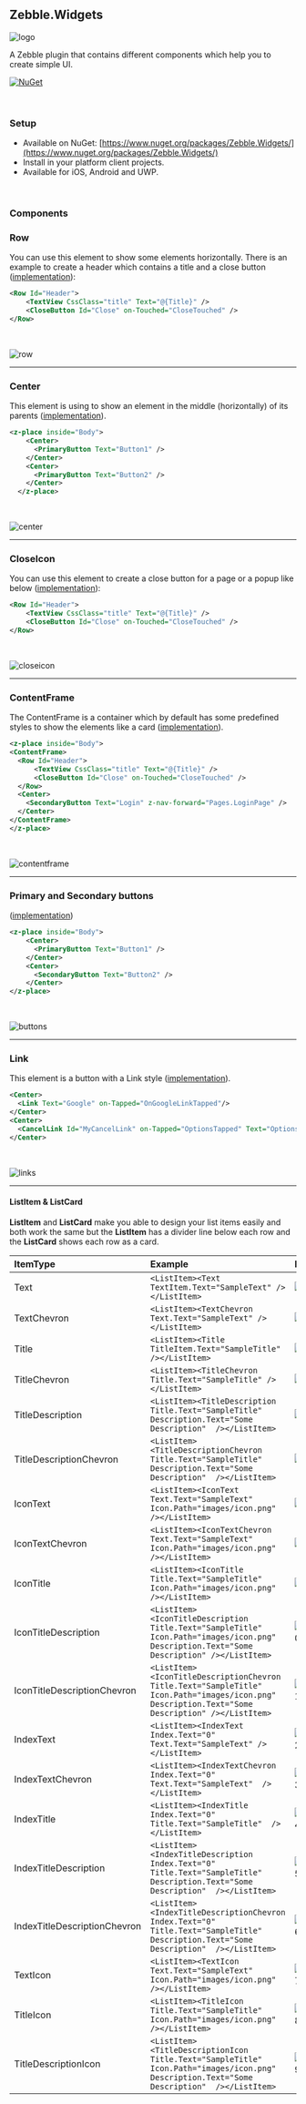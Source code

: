 [logo]: https://raw.githubusercontent.com/Geeksltd/Zebble.Widgets/master/Shared/NuGet/Icon.png "Zebble.Widgets"
[row]: https://raw.githubusercontent.com/Geeksltd/Zebble.Widgets/master/Shared/Screenshots/Row.PNG "Row ScreenShot"
[center]: https://raw.githubusercontent.com/Geeksltd/Zebble.Widgets/master/Shared/Screenshots/Center.PNG "Center ScreenShot"
[closeicon]: https://raw.githubusercontent.com/Geeksltd/Zebble.Widgets/master/Shared/Screenshots/Row.PNG "CloseIcon ScreenShot"
[contentframe]: https://raw.githubusercontent.com/Geeksltd/Zebble.Widgets/master/Shared/Screenshots/ContentFrame.PNG "ContentFrame ScreenShot"
[links]: https://raw.githubusercontent.com/Geeksltd/Zebble.Widgets/master/Shared/Screenshots/Links.PNG "Links ScreenShot"
[buttons]: https://raw.githubusercontent.com/Geeksltd/Zebble.Widgets/master/Shared/Screenshots/Buttons.PNG "Buttons ScreenShot"
[lst1]: https://raw.githubusercontent.com/Geeksltd/Zebble.Widgets/master/Shared/Screenshots/Text.PNG "Result Text"
[lst2]: https://raw.githubusercontent.com/Geeksltd/Zebble.Widgets/master/Shared/Screenshots/TextChervon.PNG "Result TextChevron"
[lst3]: https://raw.githubusercontent.com/Geeksltd/Zebble.Widgets/master/Shared/Screenshots/Title.PNG "Result Title"
[lst4]: https://raw.githubusercontent.com/Geeksltd/Zebble.Widgets/master/Shared/Screenshots/TitleChervon.PNG "Result TitleChevron"
[lst5]: https://raw.githubusercontent.com/Geeksltd/Zebble.Widgets/master/Shared/Screenshots/TitleDescription.PNG "Result TitleDescription"
[lst6]: https://raw.githubusercontent.com/Geeksltd/Zebble.Widgets/master/Shared/Screenshots/TitleDescriptionChevron.PNG "Result TitleDescriptionChevron"
[lst7]: https://raw.githubusercontent.com/Geeksltd/Zebble.Widgets/master/Shared/Screenshots/IconText.PNG "Result IconText"
[lst8]: https://raw.githubusercontent.com/Geeksltd/Zebble.Widgets/master/Shared/Screenshots/IconTextChevron.PNG "Result IconTextChevron"
[lst9]: https://raw.githubusercontent.com/Geeksltd/Zebble.Widgets/master/Shared/Screenshots/IconTitle.PNG "Result IconTitle"
[lst10]: https://raw.githubusercontent.com/Geeksltd/Zebble.Widgets/master/Shared/Screenshots/IconTitleDescription.PNG "Result IconTitleDescription"
[lst11]: https://raw.githubusercontent.com/Geeksltd/Zebble.Widgets/master/Shared/Screenshots/IconTitleDescriptionChevron.PNG "Result IconTitleDescriptionChevron"
[lst12]: https://raw.githubusercontent.com/Geeksltd/Zebble.Widgets/master/Shared/Screenshots/IndexText.PNG "Result IndexText"
[lst13]: https://raw.githubusercontent.com/Geeksltd/Zebble.Widgets/master/Shared/Screenshots/IndexTextChevron.PNG "Result IndexTextChevron"
[lst14]: https://raw.githubusercontent.com/Geeksltd/Zebble.Widgets/master/Shared/Screenshots/IndexTitle.PNG "Result IndexTitle"
[lst15]: https://raw.githubusercontent.com/Geeksltd/Zebble.Widgets/master/Shared/Screenshots/IndexTitleDescription.PNG "Result IndexTitleDescription"
[lst16]: https://raw.githubusercontent.com/Geeksltd/Zebble.Widgets/master/Shared/Screenshots/IndexTitleDescriptionChevron.PNG "Result IndexTitleDescriptionChevron"
[lst17]: https://raw.githubusercontent.com/Geeksltd/Zebble.Widgets/master/Shared/Screenshots/TextIcon.PNG "Result TextIcon"
[lst18]: https://raw.githubusercontent.com/Geeksltd/Zebble.Widgets/master/Shared/Screenshots/TitleIcon.PNG "Result TitleIcon"
[lst19]: https://raw.githubusercontent.com/Geeksltd/Zebble.Widgets/master/Shared/Screenshots/TitleDescriptionIcon.PNG "Result TitleDescriptionIcon"

## Zebble.Widgets

![logo]

A Zebble plugin that contains different components which help you to create simple UI.


[![NuGet](https://img.shields.io/nuget/v/Zebble.Widgets.svg?label=NuGet)](https://www.nuget.org/packages/Zebble.Widgets/)

<br>

### Setup
* Available on NuGet: [https://www.nuget.org/packages/Zebble.Widgets/](https://www.nuget.org/packages/Zebble.Widgets/)
* Install in your platform client projects.
* Available for iOS, Android and UWP.
<br>


### Components

### Row

You can use this element to show some elements horizontally. There is an example to create a header which contains a title and a close button ([implementation](/Shared/Row.cs)):

```xml
<Row Id="Header">
    <TextView CssClass="title" Text="@{Title}" />
    <CloseButton Id="Close" on-Touched="CloseTouched" />
</Row>
```
<br>

![row]

---

### Center

This element is using to show an element in the middle (horizontally) of its parents ([implementation](/Shared/Center.cs)).

```xml
<z-place inside="Body">
    <Center>
      <PrimaryButton Text="Button1" />
    </Center>
    <Center>
      <PrimaryButton Text="Button2" />
    </Center>
  </z-place>
```
<br>

![center]

---

### CloseIcon

You can use this element to create a close button for a page or a popup like below ([implementation](/Shared/CloseButton.cs)):

```xml
<Row Id="Header">
    <TextView CssClass="title" Text="@{Title}" />
    <CloseButton Id="Close" on-Touched="CloseTouched" />
</Row>
```
<br>

![closeicon]

---

### ContentFrame

The ContentFrame is a container which by default has some predefined styles to show the elements like a card ([implementation](/Shared/ContentFrame.cs)).

```xml
<z-place inside="Body">
<ContentFrame>
  <Row Id="Header">
      <TextView CssClass="title" Text="@{Title}" />
      <CloseButton Id="Close" on-Touched="CloseTouched" />
  </Row>
  <Center>
    <SecondaryButton Text="Login" z-nav-forward="Pages.LoginPage" />
  </Center>
</ContentFrame>
</z-place>

```
<br>

![contentframe]

---

### Primary and Secondary buttons

([implementation](/Shared/Buttons.cs))

```xml
<z-place inside="Body">
    <Center>
      <PrimaryButton Text="Button1" />
    </Center>
    <Center>
      <SecondaryButton Text="Button2" />
    </Center>
</z-place>
```
<br>

![buttons]

---

### Link

This element is a button with a Link style ([implementation](/Shared/Links.cs)).

```xml
<Center>
  <Link Text="Google" on-Tapped="OnGoogleLinkTapped"/>
</Center>
<Center>
  <CancelLink Id="MyCancelLink" on-Tapped="OptionsTapped" Text="Options" />
</Center>
```
<br>

![links]

---

#### ListItem & ListCard

<b>ListItem</b> and <b>ListCard</b> make you able to design your list items easily and both work the same but the <b>ListItem</b> has a divider line below each row and the <b>ListCard</b> shows each row as a card.

| ItemType     | Example         | Result    |
| :----------- | :-----------    | :-------- |
|Text| ``` <ListItem><Text TextItem.Text="SampleText" /></ListItem> ``` | ![lst1] |
|TextChevron| ``` <ListItem><TextChevron Text.Text="SampleText" /></ListItem> ``` | ![lst2] |
|Title| ``` <ListItem><Title TitleItem.Text="SampleTitle" /></ListItem> ``` | ![lst3] |
|TitleChevron| ``` <ListItem><TitleChevron Title.Text="SampleTitle" /></ListItem> ``` | ![lst4] |
|TitleDescription| ``` <ListItem><TitleDescription Title.Text="SampleTitle" Description.Text="Some Description"  /></ListItem> ``` | ![lst5] |
|TitleDescriptionChevron| ``` <ListItem><TitleDescriptionChevron Title.Text="SampleTitle" Description.Text="Some Description"  /></ListItem> ``` | ![lst6] |
|IconText| ``` <ListItem><IconText Text.Text="SampleText" Icon.Path="images/icon.png"  /></ListItem> ``` | ![lst7] |
|IconTextChevron| ``` <ListItem><IconTextChevron Text.Text="SampleText" Icon.Path="images/icon.png"  /></ListItem> ``` | ![lst8] |
|IconTitle| ``` <ListItem><IconTitle Title.Text="SampleTitle" Icon.Path="images/icon.png" /></ListItem> ``` | ![lst9] |
|IconTitleDescription| ``` <ListItem><IconTitleDescription Title.Text="SampleTitle" Icon.Path="images/icon.png" Description.Text="Some Description" /></ListItem> ``` | ![lst10] |
|IconTitleDescriptionChevron| ``` <ListItem><IconTitleDescriptionChevron Title.Text="SampleTitle" Icon.Path="images/icon.png" Description.Text="Some Description" /></ListItem> ``` | ![lst11] |
|IndexText| ``` <ListItem><IndexText Index.Text="0" Text.Text="SampleText" /></ListItem> ``` | ![lst12] |
|IndexTextChevron| ``` <ListItem><IndexTextChevron Index.Text="0" Text.Text="SampleText"  /></ListItem> ``` | ![lst13] |
|IndexTitle| ``` <ListItem><IndexTitle Index.Text="0" Title.Text="SampleTitle"  /></ListItem> ``` | ![lst14] |
|IndexTitleDescription| ``` <ListItem><IndexTitleDescription Index.Text="0" Title.Text="SampleTitle" Description.Text="Some Description"  /></ListItem> ``` | ![lst15] |
|IndexTitleDescriptionChevron| ``` <ListItem><IndexTitleDescriptionChevron Index.Text="0" Title.Text="SampleTitle"  Description.Text="Some Description"  /></ListItem> ``` | ![lst16] |
|TextIcon| ``` <ListItem><TextIcon Text.Text="SampleText" Icon.Path="images/icon.png" /></ListItem> ``` | ![lst17] |
|TitleIcon| ``` <ListItem><TitleIcon Title.Text="SampleTitle" Icon.Path="images/icon.png" /></ListItem> ``` | ![lst18] |
|TitleDescriptionIcon| ``` <ListItem><TitleDescriptionIcon Title.Text="SampleTitle" Icon.Path="images/icon.png" Description.Text="Some Description"  /></ListItem> ``` | ![lst19] |